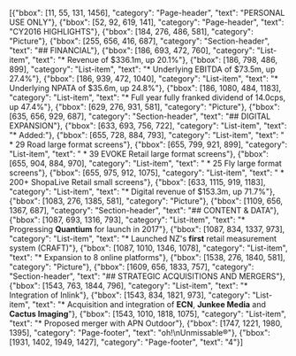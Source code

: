 [{"bbox": [11, 55, 131, 1456], "category": "Page-header", "text": "PERSONAL USE ONLY"}, {"bbox": [52, 92, 619, 141], "category": "Page-header", "text": "CY2016 HIGHLIGHTS"}, {"bbox": [184, 276, 486, 581], "category": "Picture"}, {"bbox": [255, 656, 416, 687], "category": "Section-header", "text": "## FINANCIAL"}, {"bbox": [186, 693, 472, 760], "category": "List-item", "text": "* Revenue of $336.1m, up 20.1%"}, {"bbox": [186, 798, 486, 899], "category": "List-item", "text": "* Underlying EBITDA of $73.5m, up 27.4%"}, {"bbox": [186, 939, 472, 1040], "category": "List-item", "text": "* Underlying NPATA of $35.6m, up 24.8%"}, {"bbox": [186, 1080, 484, 1183], "category": "List-item", "text": "* Full year fully franked dividend of 14.0cps, up 47.4%"}, {"bbox": [629, 276, 931, 581], "category": "Picture"}, {"bbox": [635, 656, 929, 687], "category": "Section-header", "text": "## DIGITAL EXPANSION"}, {"bbox": [633, 693, 756, 722], "category": "List-item", "text": "* Added:"}, {"bbox": [655, 728, 884, 793], "category": "List-item", "text": "  * 29 Road large format screens"}, {"bbox": [655, 799, 921, 899], "category": "List-item", "text": "  * 39 EVOKE Retail large format screens"}, {"bbox": [655, 904, 884, 970], "category": "List-item", "text": "  * 25 Fly large format screens"}, {"bbox": [655, 975, 912, 1075], "category": "List-item", "text": "  * 200+ ShopaLive Retail small screens"}, {"bbox": [633, 1115, 919, 1183], "category": "List-item", "text": "* Digital revenue of $153.3m, up 71.7%"}, {"bbox": [1083, 276, 1385, 581], "category": "Picture"}, {"bbox": [1109, 656, 1367, 687], "category": "Section-header", "text": "## CONTENT & DATA"}, {"bbox": [1087, 693, 1316, 793], "category": "List-item", "text": "* Progressing **Quantium** for launch in 2017"}, {"bbox": [1087, 834, 1337, 973], "category": "List-item", "text": "* Launched NZ's **first** retail measurement system (CRAFT)"}, {"bbox": [1087, 1010, 1346, 1078], "category": "List-item", "text": "* Expansion to 8 online platforms"}, {"bbox": [1538, 276, 1840, 581], "category": "Picture"}, {"bbox": [1609, 656, 1833, 757], "category": "Section-header", "text": "## STRATEGIC ACQUISITIONS AND MERGERS"}, {"bbox": [1543, 763, 1844, 796], "category": "List-item", "text": "* Integration of Inlink"}, {"bbox": [1543, 834, 1821, 973], "category": "List-item", "text": "* Acquisition and integration of **ECN**, **Junkee Media** and **Cactus Imaging**"}, {"bbox": [1543, 1010, 1818, 1075], "category": "List-item", "text": "* Proposed merger with APN Outdoor"}, {"bbox": [1747, 1221, 1980, 1395], "category": "Page-footer", "text": "oh!\nUnmissable®"}, {"bbox": [1931, 1402, 1949, 1427], "category": "Page-footer", "text": "4"}]